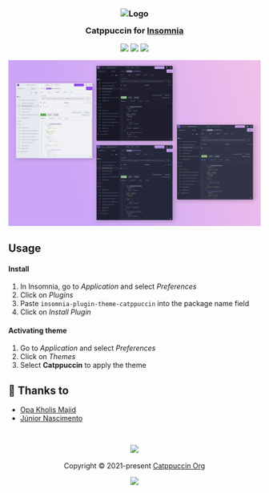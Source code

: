 <h3 align="center">
    <img src="https://raw.githubusercontent.com/catppuccin/catppuccin/main/assets/logos/exports/1544x1544_circle.png" width="100" alt="Logo"/><br/>
	<img src="https://raw.githubusercontent.com/catppuccin/catppuccin/main/assets/misc/transparent.png" height="30" width="0px"/>
	Catppuccin for <a href="https://insomnia.rest/">Insomnia</a>
    <img src="https://raw.githubusercontent.com/catppuccin/catppuccin/main/assets/misc/transparent.png" height="30" width="0px"/>
</h3>

<p align="center">
    <a href="https://github.com/catppuccin/insomnia/stargazers"><img src="https://img.shields.io/github/stars/catppuccin/insomnia?colorA=363a4f&colorB=b7bdf8&style=for-the-badge"></a>
	<a href="https://github.com/catppuccin/insomnia/issues"><img src="https://img.shields.io/github/issues/catppuccin/insomnia?colorA=363a4f&colorB=f5a97f&style=for-the-badge"></a>
	<a href="https://github.com/catppuccin/insomnia/contributors"><img src="https://img.shields.io/github/contributors/catppuccin/insomnia?colorA=363a4f&colorB=a6da95&style=for-the-badge"></a>
</p>

![Insomnia Catppuccin Theme](assets/preview.png)

## Usage

#### Install

1. In Insomnia, go to _Application_ and select _Preferences_
2. Click on _Plugins_
3. Paste `insomnia-plugin-theme-catppuccin` into the package name field
4. Click on _Install Plugin_

#### Activating theme

1. Go to _Application_ and select _Preferences_
2. Click on _Themes_
3. Select **Catppuccin** to apply the theme

## 💝 Thanks to

-   [Opa Kholis Majid](https://github.com/opakholis)
-   [Júnior Nascimento](https://github.com/krymancer)

&nbsp;

<p align="center">
    <img src="https://raw.githubusercontent.com/catppuccin/catppuccin/main/assets/footers/gray0_ctp_on_line.svg?sanitize=true" />
</p>

<p align="center">
    Copyright &copy; 2021-present <a href="https://github.com/catppuccin" target="_blank">Catppuccin Org</a>
</p>

<p align="center">
    <a href="https://github.com/catppuccin/catppuccin/blob/main/LICENSE"><img src="https://img.shields.io/static/v1.svg?style=for-the-badge&label=License&message=MIT&logoColor=d9e0ee&colorA=363a4f&colorB=b7bdf8"/></a>
</p>
